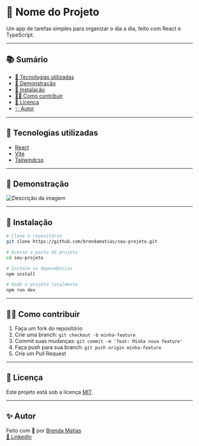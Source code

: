 # 📌 Nome do Projeto

Um app de tarefas simples para organizar o dia a dia, feito com React e TypeScript.

---

## 📚 Sumário

- [🚀 Tecnologias utilizadas](#-tecnologias-utilizadas)
- [📸 Demonstração](#-demonstração)
- [🧰 Instalação](#-instalação)
- [🙋‍♀️ Como contribuir](#-como-contribuir)
- [📄 Licença](#-licença)
- [✨ Autor](#-autor)

---

## 🚀 Tecnologias utilizadas

- [React](https://react.dev)
- [Vite](https://vite.dev)
- [Tailwindcss](https://tailwindcss.com/)

---

## 📸 Demonstração

![Descrição da imagem](./caminho/para/imagem.png)

---

## 🧰 Instalação

```bash
# Clone o repositório
git clone https://github.com/brendamatias/seu-projeto.git

# Acesse a pasta do projeto
cd seu-projeto

# Instale as dependências
npm install

# Rode o projeto localmente
npm run dev
```

---

## 🙋‍♀️ Como contribuir

1. Faça um fork do repositório
2. Crie uma branch: `git checkout -b minha-feature`
3. Commit suas mudanças: `git commit -m 'feat: Minha nova feature'`
4. Faça push para sua branch: `git push origin minha-feature`
5. Crie um Pull Request

---

## 📄 Licença

Este projeto está sob a licença [MIT](./LICENSE).

---

## ✨ Autor

Feito com 💜 por [Brenda Matias](https://github.com/brendamatias)  
[🔗 LinkedIn](https://www.linkedin.com/in/brendamatias/)
